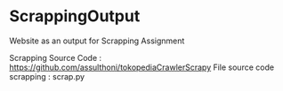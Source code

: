 # ScrappingOutput
Website as an output for Scrapping Assignment

Scrapping Source Code : https://github.com/assulthoni/tokopediaCrawlerScrapy 
File source code scrapping : scrap.py
